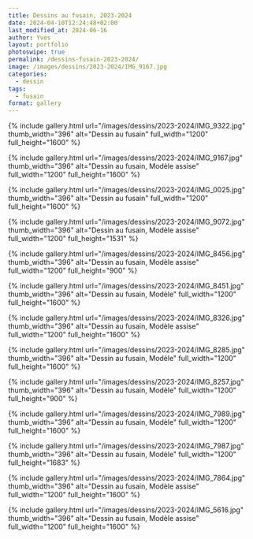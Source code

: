```yaml
---
title: Dessins au fusain, 2023-2024
date: 2024-04-10T12:24:48+02:00
last_modified_at: 2024-06-16
author: Yves
layout: portfolio
photoswipe: true
permalink: /dessins-fusain-2023-2024/
image: /images/dessins/2023-2024/IMG_9167.jpg
categories:
  - dessin
tags:
  - fusain
format: gallery
---
```


<div class="photoswipe-gallery">
  
 {% include gallery.html
  url="/images/dessins/2023-2024/IMG_9322.jpg"
  thumb_width="396" alt="Dessin au fusain"
  full_width="1200" full_height="1600"
 %}
  
{% include gallery.html
 url="/images/dessins/2023-2024/IMG_9167.jpg"
 thumb_width="396" alt="Dessin au fusain, Modèle assise"
 full_width="1200" full_height="1600"
%}

{% include gallery.html
 url="/images/dessins/2023-2024/IMG_0025.jpg"
 thumb_width="396" alt="Dessin au fusain"
 full_width="1200" full_height="1600"
%}

{% include gallery.html
 url="/images/dessins/2023-2024/IMG_9072.jpg"
 thumb_width="396" alt="Dessin au fusain, Modèle assise"
 full_width="1200" full_height="1531"
%}

{% include gallery.html
 url="/images/dessins/2023-2024/IMG_8456.jpg"
 thumb_width="396" alt="Dessin au fusain, Modèle assise"
 full_width="1200" full_height="900"
%}

{% include gallery.html
 url="/images/dessins/2023-2024/IMG_8451.jpg"
 thumb_width="396" alt="Dessin au fusain, Modèle"
 full_width="1200" full_height="1600"
%}

{% include gallery.html
 url="/images/dessins/2023-2024/IMG_8326.jpg"
 thumb_width="396" alt="Dessin au fusain, Modèle assise"
 full_width="1200" full_height="1600"
%}

{% include gallery.html
 url="/images/dessins/2023-2024/IMG_8285.jpg"
 thumb_width="396" alt="Dessin au fusain, Modèle"
 full_width="1200" full_height="1600"
%}

{% include gallery.html
 url="/images/dessins/2023-2024/IMG_8257.jpg"
 thumb_width="396" alt="Dessin au fusain, Modèle"
 full_width="1200" full_height="900"
%}

{% include gallery.html
 url="/images/dessins/2023-2024/IMG_7989.jpg"
 thumb_width="396" alt="Dessin au fusain, Modèle"
 full_width="1200" full_height="1600"
%}

{% include gallery.html
 url="/images/dessins/2023-2024/IMG_7987.jpg"
 thumb_width="396" alt="Dessin au fusain, Modèle"
 full_width="1200" full_height="1683"
%}

{% include gallery.html
 url="/images/dessins/2023-2024/IMG_7864.jpg"
 thumb_width="396" alt="Dessin au fusain, Modèle assise"
 full_width="1200" full_height="1600"
%}
 
{% include gallery.html
 url="/images/dessins/2023-2024/IMG_5616.jpg"
 thumb_width="396" alt="Dessin au fusain, Modèle assise"
 full_width="1200" full_height="1600"
%}

</div>


